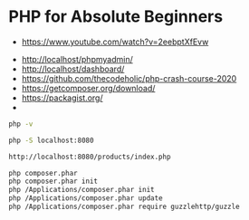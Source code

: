 # PHP for Absolute Beginners

- <https://www.youtube.com/watch?v=2eebptXfEvw>

* <http://localhost/phpmyadmin/>
* <http://localhost/dashboard/>
* <https://github.com/thecodeholic/php-crash-course-2020>
* <https://getcomposer.org/download/>
* <https://packagist.org/>
*

```bash
php -v
```

```bash
php -S localhost:8080

http://localhost:8080/products/index.php
```

```bash
php composer.phar
php composer.phar init
php /Applications/composer.phar init
php /Applications/composer.phar update
php /Applications/composer.phar require guzzlehttp/guzzle
```
